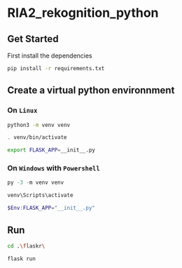 # RIA2_rekognition_python

## Get Started 

First install the dependencies
```sh
pip install -r requirements.txt
```

## Create a virtual python environnment

### On ``Linux``

```sh
python3 -m venv venv

. venv/bin/activate

export FLASK_APP=__init__.py
```

### On ``Windows`` with ``Powershell``

```powershell
py -3 -m venv venv

venv\Scripts\activate

$Env:FLASK_APP="__init__.py"
```

## Run

```sh
cd .\flaskr\

flask run
```
